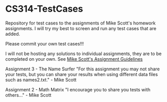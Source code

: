# CS314-TestCases
Repository for test cases to the assignments of Mike Scott's homework assignments.
I will try my best to screen and run any test cases that are added.

Please commit your own test cases!!!

I will not be hosting any solutions to individual assignments, they are to be completed on your own. 
	See <a href="http://www.cs.utexas.edu/~scottm/cs314/Assignments/index.htm">Mike Scott's Assignment Guidelines</a>

Assignment 3 - The Name Surfer
"For this assignment you may not share your tests, but you can share your results when using different data files such as names2.txt." - Mike Scott

Assignment 2 - Math Matrix
"I encourage you to share you tests with others..." - Mike Scott
